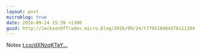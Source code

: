 ```yaml
---
layout: post
microblog: true
date: 2016-09-24 15:39 +1300
guid: http://JacksonOfTrades.micro.blog/2016/09/24/t779510464376111104.html
---
```

Notes [t.co/dXNzqKTeY...](https://t.co/dXNzqKTeYU)
